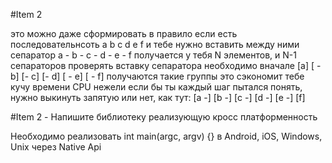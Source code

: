 #Item 2

это можно даже сформировать в правило
если есть последовательнсоть
a b c d e f
и тебе нужно вставить между ними сепаратор
 a  - b - c - d - e - f
получается у тебя
N элементов, и N-1 сепараторов
проверять вставку сепаратора необходимо вначале
[a] [ - b] [- c] [- d] [ - e] [ - f]
получаются такие группы
это сэкономит тебе кучу времени CPU
нежели если бы ты каждый шаг пытался понять, нужно выкинуть запятую или нет, как тут:
[a -] [b -] [c -] [d -] [e -] [f]

#Item 2 - Напишите библиотеку реализующую кросс платформенность

Необходимо реализовать int main(argc, argv) {} в Android, iOS, Windows, Unix через Native Api
